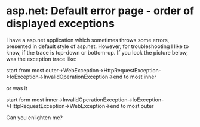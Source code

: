 
# asp.net: Default error page - order of displayed exceptions

I have a asp.net application which sometimes throws some errors, presented in default style of asp.net. However, for troubleshooting I like to know, if the trace is top-down or bottom-up.
If you look the picture below, was the exception trace like:

start from most
outer->WebException->HttpRequestException->IoException->InvalidOperationException->end
to most inner

or was it

start form most inner->InvalidOperationException->IoException->HttpRequestException->WebException->end
to most outer


Can you enlighten me?

        